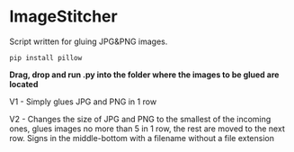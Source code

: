 # ImageStitcher
Script written for gluing JPG&PNG images.

```
pip install pillow
```

**Drag, drop and run .py into the folder where the images to be glued are located**

V1 - Simply glues JPG and PNG in 1 row


V2 - Changes the size of JPG and PNG to the smallest of the incoming ones, glues images no more than 5 in 1 row, the rest are moved to the next row. Signs in the middle-bottom with a filename without a file extension


